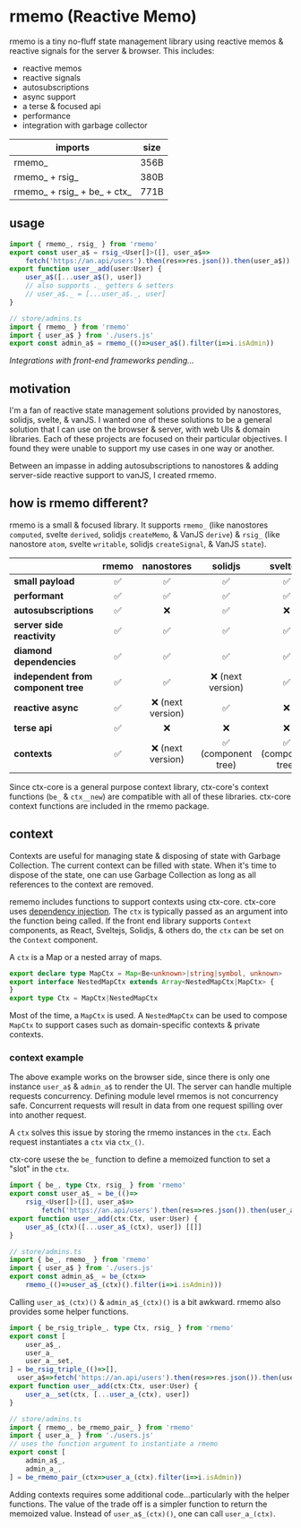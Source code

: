 # rmemo (Reactive Memo)

rmemo is a tiny no-fluff state management library using reactive memos & reactive signals for the server &
browser. This includes:

- reactive memos
- reactive signals
- autosubscriptions
- async support
- a terse & focused api
- performance
- integration with garbage collector

| imports                     | size |
|-----------------------------|:----:|
| rmemo_                      | 356B |
| rmemo_ + rsig_              | 380B |
| rmemo_ + rsig_ + be_ + ctx_ | 771B |

## usage

```ts
import { rmemo_, rsig_ } from 'rmemo'
export const user_a$ = rsig_<User[]>([], user_a$=>
	fetch('https://an.api/users').then(res=>res.json()).then(user_a$))
export function user__add(user:User) {
	user_a$([...user_a$(), user])
	// also supports ._ getters & setters
	// user_a$._ = [...user_a$._, user]
}
```

```ts
// store/admins.ts
import { rmemo_ } from 'rmemo'
import { user_a$ } from './users.js'
export const admin_a$ = rmemo_(()=>user_a$().filter(i=>i.isAdmin))
```

*Integrations with front-end frameworks pending...*

## motivation

I'm a fan of reactive state management solutions provided by nanostores, solidjs, svelte, & vanJS. I wanted one of
these solutions to be a general solution that I can use on the browser & server, with web UIs & domain libraries.
Each of these projects are focused on their particular objectives. I found they were unable to support my use cases
in one way or another.

Between an impasse in adding autosubscriptions to nanostores & adding server-side reactive support to vanJS, I
created rmemo.

## how is rmemo different?

rmemo is a small & focused library. It supports `rmemo_` (like nanostores `computed`, svelte `derived`,
solidjs `createMemo`, & VanJS `derive`) & `rsig_` (like nanostore `atom`, svelte `writable`, solidjs
`createSignal`, & VanJS `state`).

|                                     | **rmemo** |  **nanostores**  |    **solidjs**     |    **sveltejs**    | **vanjs** |
|-------------------------------------|:---------:|:----------------:|:------------------:|:------------------:|:---------:|
| **small payload**                   |     ✅     |        ✅         |         ✅          |         ✅          |     ✅     |
| **performant**                      |     ✅     |        ✅         |         ✅          |         ✅          |     ✅     |
| **autosubscriptions**               |     ✅     |        ❌         |         ✅          |         ❌          |     ✅     |
| **server side reactivity**          |     ✅     |        ✅         |         ✅          |         ✅          |     ❌     |
| **diamond dependencies**            |     ✅     |        ✅         |         ✅          |         ✅          |     ❌     |
| **independent from component tree** |     ✅     |        ✅         |  ❌ (next version)  |         ✅          |     ✅     |
| **reactive async**                  |     ✅     | ❌ (next version) |         ✅          |         ❌          |     ❌     |
| **terse api**                       |     ✅     |        ❌         |         ❌          |         ❌          |     ✅     |
| **contexts**                        |     ✅     | ❌ (next version) | ✅ (component tree) | ✅ (component tree) |     ❌     |

Since ctx-core is a general purpose context library, ctx-core's context functions (`be_` & `ctx__new`) are
compatible with all of these libraries.
ctx-core context functions are included in the rmemo package.

## context

Contexts are useful for managing state & disposing of state with Garbage Collection. The current context can be
filled with state. When it's time to dispose of the state, one can use Garbage Collection as long as all references
to the context are removed.

rememo includes functions to support contexts using ctx-core. ctx-core uses [dependency injection](https://en.wikipedia.org/wiki/Dependency_injection).
The `ctx` is typically passed as an argument into the function being called. If the front end library supports 
`Context` components, as React, Sveltejs, Solidjs, & others do, the `ctx` can be set on the `Context` component.

A `ctx` is a Map or a nested array of maps.

```ts
export declare type MapCtx = Map<Be<unknown>|string|symbol, unknown>
export interface NestedMapCtx extends Array<NestedMapCtx|MapCtx> {
}
export type Ctx = MapCtx|NestedMapCtx
```

Most of the time, a `MapCtx` is used. A `NestedMapCtx` can be used to compose `MapCtx` to support cases such as 
domain-specific contexts & private contexts.

### context example

The above example works on the browser side, since there is only one instance `user_a$` & `admin_a$` to render the 
UI. The server can handle multiple requests concurrency. Defining module level rmemos is not concurrency safe. 
Concurrent requests will result in data from one request spilling over into another request.

A `ctx` solves this issue by storing the rmemo instances in the `ctx`. Each request instantiates a `ctx` via `ctx_()`.

ctx-core usese the `be_` function to define a memoized function to set a "slot" in the `ctx`.

```ts
import { be_, type Ctx, rsig_ } from 'rmemo'
export const user_a$_ = be_(()=>
	rsig_<User[]>([], user_a$=>
		fetch('https://an.api/users').then(res=>res.json()).then(user_a$)))
export function user__add(ctx:Ctx, user:User) {
	user_a$_(ctx)([...user_a$_(ctx), user]) [[]]
}
```

```ts
// store/admins.ts
import { be_, rmemo_ } from 'rmemo'
import { user_a$ } from './users.js'
export const admin_a$_ = be_(ctx=>
	rmemo_(()=>user_a$_(ctx)().filter(i=>i.isAdmin)))
```

Calling `user_a$_(ctx)()` & `admin_a$_(ctx)()` is a bit awkward. rmemo also provides some helper functions.

```ts
import { be_rsig_triple_, type Ctx, rsig_ } from 'rmemo'
export const [
	user_a$_,
	user_a_
	user_a__set,
] = be_rsig_triple_(()=>[],
  user_a$=>fetch('https://an.api/users').then(res=>res.json()).then(user_a$))
export function user__add(ctx:Ctx, user:User) {
	user_a__set(ctx, [...user_a_(ctx), user])
}
```

```ts
// store/admins.ts
import { rmemo_, be_rmemo_pair_ } from 'rmemo'
import { user_a_ } from './users.js'
// uses the function argument to instantiate a rmemo
export const [
	admin_a$_,
	admin_a_,
] = be_rmemo_pair_(ctx=>user_a_(ctx).filter(i=>i.isAdmin))
```

Adding contexts requires some additional code...particularly with the helper functions. The value of the trade off 
is a simpler function to return the memoized value.  Instead of `user_a$_(ctx)()`, one can call `user_a_(ctx)`.
